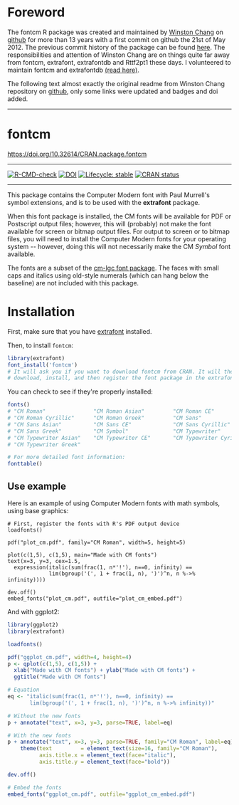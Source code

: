# Foreword

The fontcm R package was created and maintained by [Winston Chang](https://github.com/wch) on [github](https://github.com/wch/fontcm) for more than 13 years with a first commit on github the 21st of May 2012.
The previous commit history of the package can be found [here](https://github.com/wch/fontcm).
The responsibilities and attention of Winston Chang are on things quite far away from fontcm, extrafont, extrafontdb and Rttf2pt1 these days. 
I volunteered to maintain fontcm and extrafontdb [(read here)](https://github.com/wch/Rttf2pt1/issues/25#issuecomment-3329970593).

The following text almost exactly the original readme from Winston Chang repository on [github](https://github.com/wch/fontcm), only some links were updated and badges and doi added.

-------------------

# fontcm

<https://doi.org/10.32614/CRAN.package.fontcm>

-------------------

<!-- badges: start -->
[![R-CMD-check](https://github.com/fbertran/fontcm/actions/workflows/R-CMD-check.yaml/badge.svg)](https://github.com/fbertran/fontcm/actions/workflows/R-CMD-check.yaml)
[![DOI](https://img.shields.io/badge/doi-10.32614/CRAN.package.fontcm-blue.svg)](https://doi.org/10.32614/CRAN.package.fontcm)
[![Lifecycle: stable](https://img.shields.io/badge/lifecycle-stable-green.svg)](https://lifecycle.r-lib.org/articles/stages.html)
[![CRAN status](https://www.r-pkg.org/badges/version/fontcm)](https://cran.r-project.org/package=fontcm)
<!-- badges: end -->

-------------------


This package contains the Computer Modern font with Paul Murrell's symbol extensions, and is to be used with the **extrafont** package.

When this font package is installed, the CM fonts will be available for PDF or Postscript output files; however, this will (probably) not make the font available for screen or bitmap output files.
For output to screen or to bitmap files, you will need to install the Computer Modern fonts for your operating system -- however, doing this will not necessarily make the CM *Symbol* font available.

The fonts are a subset of the [cm-lgc font package](https://www.ctan.org/pkg/cm-lgc).
The faces with small caps and italics using old-style numerals (which can hang below the baseline) are not included with this package.


# Installation

First, make sure that you have [extrafont](https://github.com/fbertran/extrafont) installed.

Then, to install `fontcm`:

```R
library(extrafont)
font_install('fontcm')
# It will ask you if you want to download fontcm from CRAN. It will then
# download, install, and then register the font package in the extrafont database
```

You can check to see if they're properly installed:

```R
fonts()
# "CM Roman"               "CM Roman Asian"         "CM Roman CE"
# "CM Roman Cyrillic"      "CM Roman Greek"         "CM Sans"
# "CM Sans Asian"          "CM Sans CE"             "CM Sans Cyrillic"
# "CM Sans Greek"          "CM Symbol"              "CM Typewriter"
# "CM Typewriter Asian"    "CM Typewriter CE"       "CM Typewriter Cyrillic"
# "CM Typewriter Greek"

# For more detailed font information:
fonttable()
```

## Use example

Here is an example of using Computer Modern fonts with math symbols, using base graphics:

```{r eval=FALSE, tidy=FALSE}
# First, register the fonts with R's PDF output device
loadfonts()

pdf("plot_cm.pdf", family="CM Roman", width=5, height=5)

plot(c(1,5), c(1,5), main="Made with CM fonts")
text(x=3, y=3, cex=1.5,
  expression(italic(sum(frac(1, n*'!'), n==0, infinity) ==
             lim(bgroup('(', 1 + frac(1, n), ')')^n, n %->% infinity))))

dev.off()
embed_fonts("plot_cm.pdf", outfile="plot_cm_embed.pdf")
```

And with ggplot2:

```R
library(ggplot2)
library(extrafont)

loadfonts()

pdf("ggplot_cm.pdf", width=4, height=4)
p <- qplot(c(1,5), c(1,5)) +
  xlab("Made with CM fonts") + ylab("Made with CM fonts") +
  ggtitle("Made with CM fonts")

# Equation
eq <- "italic(sum(frac(1, n*'!'), n==0, infinity) ==
       lim(bgroup('(', 1 + frac(1, n), ')')^n, n %->% infinity))"

# Without the new fonts
p + annotate("text", x=3, y=3, parse=TRUE, label=eq)

# With the new fonts
p + annotate("text", x=3, y=3, parse=TRUE, family="CM Roman", label=eq) +
    theme(text         = element_text(size=16, family="CM Roman"),
          axis.title.x = element_text(face="italic"),
          axis.title.y = element_text(face="bold"))

dev.off()

# Embed the fonts
embed_fonts("ggplot_cm.pdf", outfile="ggplot_cm_embed.pdf")
```
